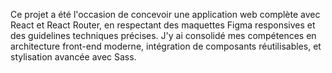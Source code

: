 Ce projet a été l'occasion de concevoir une application web complète avec React et React Router, en
respectant des maquettes Figma responsives et des guidelines techniques précises. J'y ai consolidé
mes compétences en architecture front-end moderne, intégration de composants réutilisables, et
stylisation avancée avec Sass.

